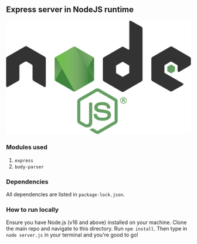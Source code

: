 ## Express server in NodeJS runtime
![Node Logo](nodejs-logo.png)
### Modules used

1. `express`
2. `body-parser`

### Dependencies

All dependencies are listed in `package-lock.json`.

### How to run locally

Ensure you have Node.js (v16 and above) installed on your machine. Clone the main repo and navigate to this directory. Run `npm install`. Then type in `node server.js` in your terminal and you're good to go!